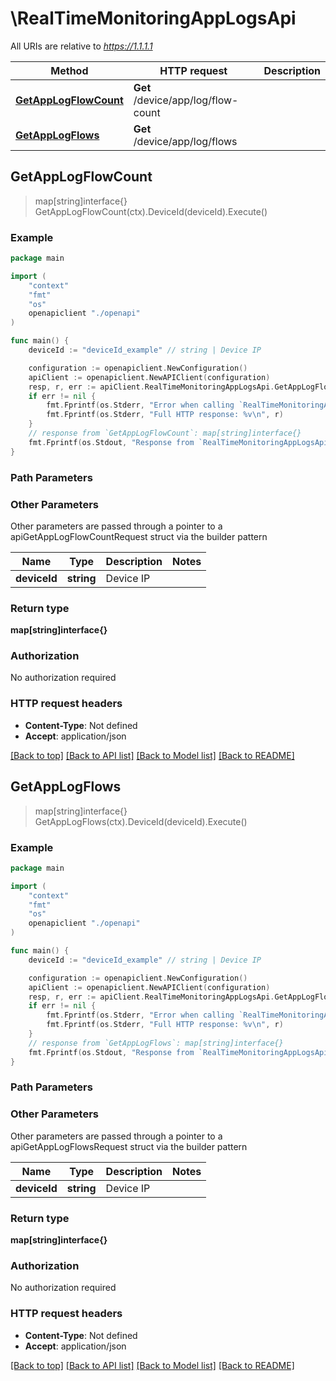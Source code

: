 # \RealTimeMonitoringAppLogsApi

All URIs are relative to *https://1.1.1.1*

Method | HTTP request | Description
------------- | ------------- | -------------
[**GetAppLogFlowCount**](RealTimeMonitoringAppLogsApi.md#GetAppLogFlowCount) | **Get** /device/app/log/flow-count | 
[**GetAppLogFlows**](RealTimeMonitoringAppLogsApi.md#GetAppLogFlows) | **Get** /device/app/log/flows | 



## GetAppLogFlowCount

> map[string]interface{} GetAppLogFlowCount(ctx).DeviceId(deviceId).Execute()





### Example

```go
package main

import (
    "context"
    "fmt"
    "os"
    openapiclient "./openapi"
)

func main() {
    deviceId := "deviceId_example" // string | Device IP

    configuration := openapiclient.NewConfiguration()
    apiClient := openapiclient.NewAPIClient(configuration)
    resp, r, err := apiClient.RealTimeMonitoringAppLogsApi.GetAppLogFlowCount(context.Background()).DeviceId(deviceId).Execute()
    if err != nil {
        fmt.Fprintf(os.Stderr, "Error when calling `RealTimeMonitoringAppLogsApi.GetAppLogFlowCount``: %v\n", err)
        fmt.Fprintf(os.Stderr, "Full HTTP response: %v\n", r)
    }
    // response from `GetAppLogFlowCount`: map[string]interface{}
    fmt.Fprintf(os.Stdout, "Response from `RealTimeMonitoringAppLogsApi.GetAppLogFlowCount`: %v\n", resp)
}
```

### Path Parameters



### Other Parameters

Other parameters are passed through a pointer to a apiGetAppLogFlowCountRequest struct via the builder pattern


Name | Type | Description  | Notes
------------- | ------------- | ------------- | -------------
 **deviceId** | **string** | Device IP | 

### Return type

**map[string]interface{}**

### Authorization

No authorization required

### HTTP request headers

- **Content-Type**: Not defined
- **Accept**: application/json

[[Back to top]](#) [[Back to API list]](../README.md#documentation-for-api-endpoints)
[[Back to Model list]](../README.md#documentation-for-models)
[[Back to README]](../README.md)


## GetAppLogFlows

> map[string]interface{} GetAppLogFlows(ctx).DeviceId(deviceId).Execute()





### Example

```go
package main

import (
    "context"
    "fmt"
    "os"
    openapiclient "./openapi"
)

func main() {
    deviceId := "deviceId_example" // string | Device IP

    configuration := openapiclient.NewConfiguration()
    apiClient := openapiclient.NewAPIClient(configuration)
    resp, r, err := apiClient.RealTimeMonitoringAppLogsApi.GetAppLogFlows(context.Background()).DeviceId(deviceId).Execute()
    if err != nil {
        fmt.Fprintf(os.Stderr, "Error when calling `RealTimeMonitoringAppLogsApi.GetAppLogFlows``: %v\n", err)
        fmt.Fprintf(os.Stderr, "Full HTTP response: %v\n", r)
    }
    // response from `GetAppLogFlows`: map[string]interface{}
    fmt.Fprintf(os.Stdout, "Response from `RealTimeMonitoringAppLogsApi.GetAppLogFlows`: %v\n", resp)
}
```

### Path Parameters



### Other Parameters

Other parameters are passed through a pointer to a apiGetAppLogFlowsRequest struct via the builder pattern


Name | Type | Description  | Notes
------------- | ------------- | ------------- | -------------
 **deviceId** | **string** | Device IP | 

### Return type

**map[string]interface{}**

### Authorization

No authorization required

### HTTP request headers

- **Content-Type**: Not defined
- **Accept**: application/json

[[Back to top]](#) [[Back to API list]](../README.md#documentation-for-api-endpoints)
[[Back to Model list]](../README.md#documentation-for-models)
[[Back to README]](../README.md)

